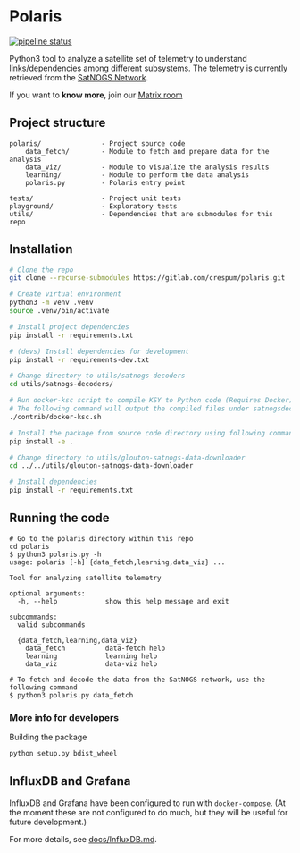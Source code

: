 # Polaris

[![pipeline status](https://gitlab.com/crespum/polaris/badges/master/pipeline.svg)](https://gitlab.com/crespum/polaris/commits/master)

Python3 tool to analyze a satellite set of telemetry to understand links/dependencies among different subsystems. The telemetry is currently retrieved from the [SatNOGS Network](https://network.satnogs.org/).

If you want to **know more**, join our [Matrix room](https://riot.im/app/#/room/#polaris:matrix.org)

## Project structure

```
polaris/               - Project source code
    data_fetch/        - Module to fetch and prepare data for the analysis
    data_viz/          - Module to visualize the analysis results
    learning/          - Module to perform the data analysis
    polaris.py         - Polaris entry point

tests/                 - Project unit tests
playground/            - Exploratory tests
utils/                 - Dependencies that are submodules for this repo
```

## Installation

```bash
# Clone the repo
git clone --recurse-submodules https://gitlab.com/crespum/polaris.git

# Create virtual environment
python3 -m venv .venv
source .venv/bin/activate

# Install project dependencies
pip install -r requirements.txt

# (devs) Install dependencies for development
pip install -r requirements-dev.txt

# Change directory to utils/satnogs-decoders
cd utils/satnogs-decoders/

# Run docker-ksc script to compile KSY to Python code (Requires Docker)
# The following command will output the compiled files under satnogsdecoders/decoder directory.
./contrib/docker-ksc.sh

# Install the package from source code directory using following command
pip install -e .

# Change directory to utils/glouton-satnogs-data-downloader
cd ../../utils/glouton-satnogs-data-downloader

# Install dependencies
pip install -r requirements.txt
```

## Running the code
```
# Go to the polaris directory within this repo
cd polaris
$ python3 polaris.py -h
usage: polaris [-h] {data_fetch,learning,data_viz} ...

Tool for analyzing satellite telemetry

optional arguments:
  -h, --help            show this help message and exit

subcommands:
  valid subcommands

  {data_fetch,learning,data_viz}
    data_fetch          data-fetch help
    learning            learning help
    data_viz            data-viz help

# To fetch and decode the data from the SatNOGS network, use the following command
$ python3 polaris.py data_fetch

```

### More info for developers

Building the package
```bash
python setup.py bdist_wheel
```

## InfluxDB and Grafana

InfluxDB and Grafana have been configured to run with
`docker-compose`.  (At the moment these are not configured to do much,
but they will be useful for future development.)

For more details, see [docs/InfluxDB.md](docs/InfluxDB.md).
